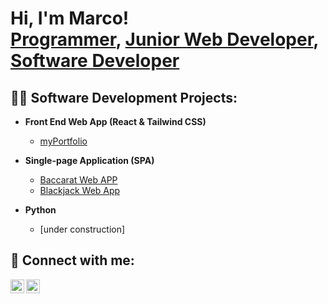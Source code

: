 <h1>Hi, I'm Marco! <br/>
  <a href="https://github.com/m-padilla">Programmer</a>,
  <a href="https://www.linkedin.com/in/marcoapadilla/">Junior Web Developer</a>,
  <a href="https://www.linkedin.com/in/marcoapadilla">Software Developer</a>
</h1>

<h2>👨‍💻 Software Development Projects:</h2>

- <b>Front End Web App (React & Tailwind CSS)</b>
  - [myPortfolio](https://github.com/m-padilla/myPortfolio)

- <b>Single-page Application (SPA)</b>
  - [Baccarat Web APP](https://github.com/m-padilla/Baccarat)
  - [Blackjack Web App](https://github.com/m-padilla/Blackjack)

- <b>Python</b>
  - [under construction]

<h2> 🤳 Connect with me:</h2>

[<img align="left" alt="MarcoPadilla | LinkedIn" width="22px" src="https://cdn.jsdelivr.net/npm/simple-icons@v3/icons/linkedin.svg" />][linkedin]
[<img align="left" alt="MarcoPadilla | Email" width="22px" src="https://cdn.jsdelivr.net/npm/@internetarchive/icon-email@1.3.4/email.svg" />][email]

[linkedin]: https://linkedin.com/in/marcoapadilla
[email]: padillamarco18@gmail.com


